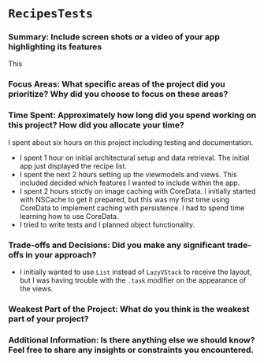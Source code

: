 # ``RecipesTests``

### Summary: Include screen shots or a video of your app highlighting its features
This 

### Focus Areas: What specific areas of the project did you prioritize? Why did you choose to focus on these areas?

### Time Spent: Approximately how long did you spend working on this project? How did you allocate your time?
I spent about six hours on this project including testing and documentation.
* I spent 1 hour on initial architectural setup and data retrieval. The initial app just displayed the recipe list.
* I spent the next 2 hours setting up the viewmodels and views. This included decided which features I wanted to include within the app.
* I spent 2 hours strictly on image caching with CoreData. I initially started with NSCache to get it prepared, but this was my first time using CoreData to implement caching with persistence. I had to spend time learning how to use CoreData.
* I tried to write tests and I planned object functionality.

### Trade-offs and Decisions: Did you make any significant trade-offs in your approach?
* I initially wanted to use ``List`` instead of ``LazyVStack`` to receive the layout, but I was having trouble with the ``.task`` modifier on the appearance of the views.

### Weakest Part of the Project: What do you think is the weakest part of your project?

### Additional Information: Is there anything else we should know? Feel free to share any insights or constraints you encountered.
